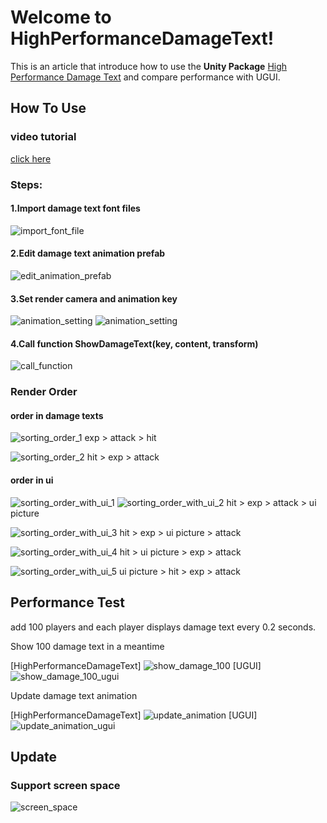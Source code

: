 # Welcome to HighPerformanceDamageText!

This is an article that introduce how to use the **Unity Package** [High Performance Damage Text](http://u3d.as/1HLg) and compare performance with UGUI.

## How To Use

### video  tutorial
[click here](https://www.youtube.com/watch?v=I2VnSVcpiPo&feature=youtu.be)

### Steps:
#### 1.Import damage text font files
![import_font_file](https://github.com/heikun288/HighPerformanceDamageText-Unity3D/blob/master/pic/import_fonts.png)
#### 2.Edit damage text animation prefab
![edit_animation_prefab](https://github.com/heikun288/HighPerformanceDamageText-Unity3D/blob/master/pic/edit_animation_prefab.png)
#### 3.Set render camera and animation key
![animation_setting](https://github.com/heikun288/HighPerformanceDamageText-Unity3D/blob/master/pic/render_camera.png)
![animation_setting](https://github.com/heikun288/HighPerformanceDamageText-Unity3D/blob/master/pic/animation_setting.png)
#### 4.Call function ShowDamageText(key, content, transform)
![call_function](https://github.com/heikun288/HighPerformanceDamageText-Unity3D/blob/master/pic/call.png)

### Render Order
#### order in damage texts
![sorting_order_1](https://github.com/heikun288/HighPerformanceDamageText-Unity3D/blob/master/pic/sorting_order_1.png)
exp > attack > hit


![sorting_order_2](https://github.com/heikun288/HighPerformanceDamageText-Unity3D/blob/master/pic/sorting_order_2.png)
hit > exp > attack
#### order in ui
![sorting_order_with_ui_1](https://github.com/heikun288/HighPerformanceDamageText-Unity3D/blob/master/pic/sorting_order_with_ui_1.png)
![sorting_order_with_ui_2](https://github.com/heikun288/HighPerformanceDamageText-Unity3D/blob/master/pic/sorting_order_with_ui_2.png)
hit > exp > attack > ui picture


![sorting_order_with_ui_3](https://github.com/heikun288/HighPerformanceDamageText-Unity3D/blob/master/pic/sorting_order_with_ui_3.png)
hit > exp > ui picture > attack


![sorting_order_with_ui_4](https://github.com/heikun288/HighPerformanceDamageText-Unity3D/blob/master/pic/sorting_order_with_ui_4.png)
hit > ui picture > exp > attack


![sorting_order_with_ui_5](https://github.com/heikun288/HighPerformanceDamageText-Unity3D/blob/master/pic/sorting_order_with_ui_5.png)
ui picture > hit > exp > attack


## Performance Test
add 100 players and each player displays damage text every 0.2 seconds.

Show 100 damage text in a meantime

[HighPerformanceDamageText]
![show_damage_100](https://github.com/heikun288/HighPerformanceDamageText-Unity3D/blob/master/pic/show_damage_100.png)
[UGUI]
![show_damage_100_ugui](https://github.com/heikun288/HighPerformanceDamageText-Unity3D/blob/master/pic/show_damage_100_ugui.png)

Update damage text animation

[HighPerformanceDamageText]
![update_animation](https://github.com/heikun288/HighPerformanceDamageText-Unity3D/blob/master/pic/update_animation.png)
[UGUI]
![update_animation_ugui](https://github.com/heikun288/HighPerformanceDamageText-Unity3D/blob/master/pic/update_animation_ugui.png)

## Update
### Support screen space
![screen_space](https://github.com/heikun288/HighPerformanceDamageText-Unity3D/blob/master/pic/screen_space.png)